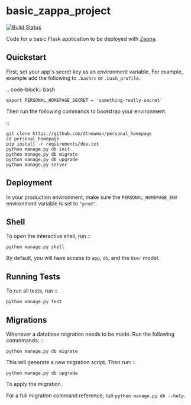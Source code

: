 
basic_zappa_project
===================

[![Build Status](https://travis-ci.org/dtnewman/basic_zappa_project.svg?branch=master)](https://travis-ci.org/dtnewman/basic_zappa_project)
    
Code for a basic Flask application to be deployed with [Zappa](https://github.com/Miserlou/Zappa).


Quickstart
----------

First, set your app's secret key as an environment variable. For example, example add the following to ``.bashrc`` or ``.bash_profile``.

.. code-block:: bash

    export PERSONAL_HOMEPAGE_SECRET = 'something-really-secret'


Then run the following commands to bootstrap your environment.


::

    git clone https://github.com/dtnewman/personal_homepage
    cd personal_homepage
    pip install -r requirements/dev.txt
    python manage.py db init
    python manage.py db migrate
    python manage.py db upgrade
    python manage.py server



Deployment
----------

In your production environment, make sure the ``PERSONAL_HOMEPAGE_ENV`` environment variable is set to ``"prod"``.


Shell
-----

To open the interactive shell, run ::

    python manage.py shell

By default, you will have access to ``app``, ``db``, and the ``User`` model.


Running Tests
-------------

To run all tests, run ::

    python manage.py test


Migrations
----------

Whenever a database migration needs to be made. Run the following commmands:
::

    python manage.py db migrate

This will generate a new migration script. Then run:
::

    python manage.py db upgrade

To apply the migration.

For a full migration command reference, run ``python manage.py db --help``.
